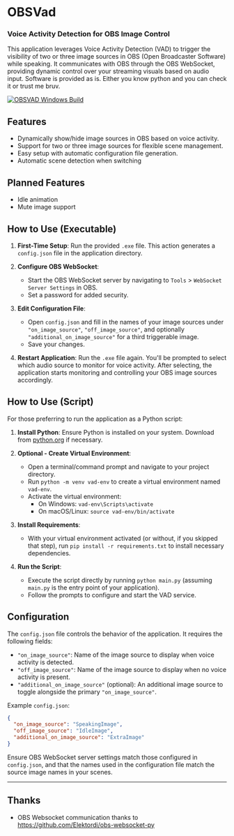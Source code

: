 # OBSVad
### Voice Activity Detection for OBS Image Control

This application leverages Voice Activity Detection (VAD) to trigger the visibility of two or three image sources in OBS (Open Broadcaster Software) while speaking. It communicates with OBS through the OBS WebSocket, providing dynamic control over your streaming visuals based on audio input.
Software is provided as is. Either you know python and you can check it or trust me bruv.


[![OBSVAD Windows Build](https://github.com/MrLast98/OBSVad/actions/workflows/python-app.yml/badge.svg)](https://github.com/MrLast98/OBSVad/actions/workflows/python-app.yml)

## Features

- Dynamically show/hide image sources in OBS based on voice activity.
- Support for two or three image sources for flexible scene management.
- Easy setup with automatic configuration file generation.
- Automatic scene detection when switching

## Planned Features
- Idle animation
- Mute image support

## How to Use (Executable)

1. **First-Time Setup**: Run the provided `.exe` file. This action generates a `config.json` file in the application directory.

2. **Configure OBS WebSocket**:
   - Start the OBS WebSocket server by navigating to `Tools` > `WebSocket Server Settings` in OBS.
   - Set a password for added security.

3. **Edit Configuration File**:
   - Open `config.json` and fill in the names of your image sources under `"on_image_source"`, `"off_image_source"`, and optionally `"additional_on_image_source"` for a third triggerable image.
   - Save your changes.

4. **Restart Application**: Run the `.exe` file again. You'll be prompted to select which audio source to monitor for voice activity. After selecting, the application starts monitoring and controlling your OBS image sources accordingly.

## How to Use (Script)

For those preferring to run the application as a Python script:

1. **Install Python**: Ensure Python is installed on your system. Download from [python.org](https://www.python.org/downloads/) if necessary.

2. **Optional - Create Virtual Environment**:
   - Open a terminal/command prompt and navigate to your project directory.
   - Run `python -m venv vad-env` to create a virtual environment named `vad-env`.
   - Activate the virtual environment:
     - On Windows: `vad-env\Scripts\activate`
     - On macOS/Linux: `source vad-env/bin/activate`

3. **Install Requirements**:
   - With your virtual environment activated (or without, if you skipped that step), run `pip install -r requirements.txt` to install necessary dependencies.

4. **Run the Script**:
   - Execute the script directly by running `python main.py` (assuming `main.py` is the entry point of your application).
   - Follow the prompts to configure and start the VAD service.

## Configuration

The `config.json` file controls the behavior of the application. It requires the following fields:

- `"on_image_source"`: Name of the image source to display when voice activity is detected.
- `"off_image_source"`: Name of the image source to display when no voice activity is present.
- `"additional_on_image_source"` (optional): An additional image source to toggle alongside the primary `"on_image_source"`.

Example `config.json`:

```json
{
  "on_image_source": "SpeakingImage",
  "off_image_source": "IdleImage",
  "additional_on_image_source": "ExtraImage"
}
```
Ensure OBS WebSocket server settings match those configured in `config.json`, and that the names used in the configuration file match the source image names in your scenes.

-----
## Thanks
- OBS Websocket communication thanks to https://github.com/Elektordi/obs-websocket-py
